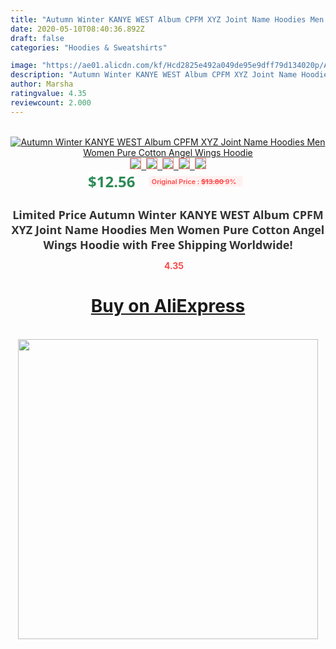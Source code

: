 ```yaml
---
title: "Autumn Winter KANYE WEST Album CPFM XYZ Joint Name Hoodies Men Women Pure Cotton Angel Wings Hoodie"
date: 2020-05-10T08:40:36.892Z
draft: false
categories: "Hoodies & Sweatshirts"

image: "https://ae01.alicdn.com/kf/Hcd2825e492a049de95e9dff79d134020p/Autumn-Winter-KANYE-WEST-Album-CPFM-XYZ-Joint-Name-Hoodies-Men-Women-Pure-Cotton-Angel-Wings.jpg"
description: "Autumn Winter KANYE WEST Album CPFM XYZ Joint Name Hoodies Men Women Pure Cotton Angel Wings Hoodie"
author: Marsha
ratingvalue: 4.35
reviewcount: 2.000
---
```

<br>
<div style="text-align: center;">
<a href="https://s.click.aliexpress.com/e/_99q0wD" target="_blank" rel="nofollow noopener noreferrer"><img alt="Autumn Winter KANYE WEST Album CPFM XYZ Joint Name Hoodies Men Women Pure Cotton Angel Wings Hoodie" class="magnifier-image" src="https://ae01.alicdn.com/kf/Hcd2825e492a049de95e9dff79d134020p/Autumn-Winter-KANYE-WEST-Album-CPFM-XYZ-Joint-Name-Hoodies-Men-Women-Pure-Cotton-Angel-Wings.jpg_640x640.jpg">
<br>
<img style="border:1px solid salmon" src="https://ae01.alicdn.com/kf/Hcd2825e492a049de95e9dff79d134020p/Autumn-Winter-KANYE-WEST-Album-CPFM-XYZ-Joint-Name-Hoodies-Men-Women-Pure-Cotton-Angel-Wings.jpg_120x120.jpg">&nbsp;&nbsp;<img style="border:1px solid salmon" src="https://ae01.alicdn.com/kf/Hfc8d7908a8fd4ad9830c9b8acc383d86G/Autumn-Winter-KANYE-WEST-Album-CPFM-XYZ-Joint-Name-Hoodies-Men-Women-Pure-Cotton-Angel-Wings.jpg_120x120.jpg">&nbsp;&nbsp;<img style="border:1px solid salmon" src="https://ae01.alicdn.com/kf/Hab564e1ce34b45a4ad7ea732cc6343ddI/Autumn-Winter-KANYE-WEST-Album-CPFM-XYZ-Joint-Name-Hoodies-Men-Women-Pure-Cotton-Angel-Wings.jpg_120x120.jpg">&nbsp;&nbsp;<img style="border:1px solid salmon" src="https://ae01.alicdn.com/kf/H4a22ca0a6ac64e0880892896b7e7e10d9/Autumn-Winter-KANYE-WEST-Album-CPFM-XYZ-Joint-Name-Hoodies-Men-Women-Pure-Cotton-Angel-Wings.jpg_120x120.jpg">&nbsp;&nbsp;<img style="border:1px solid salmon" src="https://ae01.alicdn.com/kf/H7d5dc4dc46d3438898050599b9ab1032U/Autumn-Winter-KANYE-WEST-Album-CPFM-XYZ-Joint-Name-Hoodies-Men-Women-Pure-Cotton-Angel-Wings.jpg_120x120.jpg"></a></div><br0>
<div style="text-align: center;"><span style="background-color: white; border: 0px; box-sizing: border-box; color: seagreen; display: inline-block; font-family: &quot;open sans&quot; , &quot;arial&quot; , &quot;helvetica&quot; , sans-serif , &quot;heiti&quot;; font-size: 24px; font-stretch: inherit; font-weight: 700; line-height: inherit; margin: 0px 10px 0px 0px; padding: 0px; vertical-align: middle;">$12.56 </span>
<span style="background: rgb(255 , 241 , 241); border-radius: 3px; border: 0px; box-sizing: border-box; color: #ff4747; display: inline-block; font-family: inherit; font-size: 12px; font-stretch: inherit; font-style: inherit; font-variant: inherit; font-weight: 600; line-height: inherit; margin: 0px; padding: 2px 5px; transform: scale(0.9); vertical-align: middle;">Original Price : <b style="text-decoration: line-through;">$13.80 </b> 9%&nbsp;&nbsp;</span></div>
<h1 style="color: #333333; display: inline-block; font-family: &quot;open sans&quot; , &quot;arial&quot; , &quot;helvetica&quot; , sans-serif , &quot;heiti&quot;; font-size: 18px; font-stretch: inherit; font-weight: 700; text-align: center;">Limited Price Autumn Winter KANYE WEST Album CPFM XYZ Joint Name Hoodies Men Women Pure Cotton Angel Wings Hoodie with Free Shipping Worldwide!</h1>
<div style="color: #ff4747; text-align: center;">
<img src="https://4.bp.blogspot.com/-M0ZcTcb-5uY/XleCXlxnR4I/AAAAAAAAAEc/OrjgMkXV1oMQFaCRZj5HQwOCBcu3w1FegCPcBGAYYCw/s1600/star.png" style="height: 15px;">&nbsp;<b>4.35</b></div>
<div class="button_cont" align="center"><a class="buynow_a" href="https://s.click.aliexpress.com/e/_99q0wD" target="_blank" rel="nofollow noopener noreferrer"><H1>Buy on AliExpress</H1></a></div><br>
<div class="separator" style="clear: both; text-align: center;">
<img src="https://lh3.googleusercontent.com/-pTy5HemUv9M/XlePHvY0dAI/AAAAAAAAAE4/0nX5iRUoIWY8eMW9Dpxeirr157OZliDIgCLcBGAsYHQ/s1600/badge.gif" width="480">
</div>
